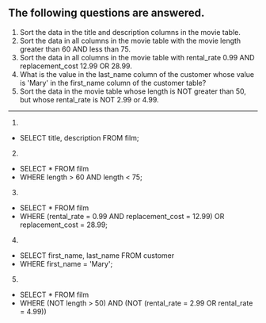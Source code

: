 ## The following questions are answered.
1) Sort the data in the title and description columns in the movie table.
2) Sort the data in all columns in the movie table with the movie length greater than 60 AND less than 75.
3) Sort the data in all columns in the movie table with rental_rate 0.99 AND replacement_cost 12.99 OR 28.99.
4) What is the value in the last_name column of the customer whose value is 'Mary' in the first_name column of the customer table?
5) Sort the data in the movie table whose length is NOT greater than 50, but whose rental_rate is NOT 2.99 or 4.99.
------------------------------------------------------------------------------------------------------------------------------------------
1)
- SELECT title, description FROM film;
2)
- SELECT * FROM film 
- WHERE length > 60 AND length < 75;
3)
- SELECT * FROM film 
- WHERE (rental_rate = 0.99 AND replacement_cost = 12.99) OR replacement_cost = 28.99;
4)
- SELECT first_name, last_name FROM customer
- WHERE first_name = 'Mary';
5)
- SELECT * FROM film 
- WHERE (NOT length > 50) AND (NOT (rental_rate = 2.99 OR rental_rate = 4.99))
